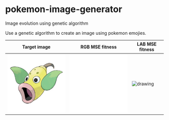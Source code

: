 # pokemon-image-generator
Image evolution using genetic algorithm

Use a genetic algorithm to create an image using pokemon emojies.


| Target image | RGB MSE fitness | LAB MSE fitness |
| ----- | ----- |  ----- |
|<img src="data/target_images/weepinbell.jpg" alt="drawing" width="250"/>|<img src="plots/progress_RGBMSEFitness.gif" alt="drawing" width="250"/>|<img src="plots/progress_LABMSEFitness.gif" alt="drawing" width="250"/>|
